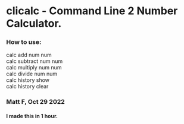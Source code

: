 # clicalc - Command Line 2 Number Calculator.
### How to use:
calc add num num<br>
calc subtract num num<br>
calc multiply num num<br>
calc divide num num<br>
calc history show<br>
calc history clear<br>
### Matt F, Oct 29 2022
#### I made this in 1 hour.
